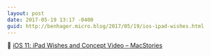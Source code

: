 ```yaml
---
layout: post
date: 2017-05-19 13:17 -0400
guid: http://benhager.micro.blog/2017/05/19/ios-ipad-wishes.html
---
```

📱 [iOS 11: iPad Wishes and Concept Video – MacStories](https://www.macstories.net/stories/ios-11-ipad-wishes-and-concept-video/)
